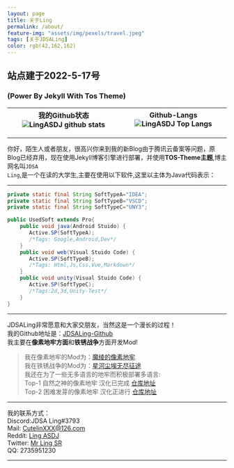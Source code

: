 ```yaml
---
layout: page
title: 关于Ling
permalink: /about/
feature-img: "assets/img/pexels/travel.jpeg"
tags: [关于JDSALing]
color: rgb(42,162,162)
---
```


## 站点建于2022-5-17号 
### (Power By Jekyll With Tos Theme)

|我的Github状态![LingASDJ github stats](https://github-readme-stats.vercel.app/api/?username=LingASDJ&show_icons=true&title_color=fff&icon_color=ffff00&text_color=00ffff&bg_color=000)|Github-Langs![LingASDJ Top Langs](https://github-readme-stats.vercel.app/api/top-langs/?username=LingASDJ&hide=scss,ruby&show_icons=true&title_color=fff&icon_color=ffff00&text_color=00ffff&bg_color=000)
|-|-   
 
---
你好，陌生人或者朋友，很高兴你来到我的新Blog由于腾讯云备案等问题，原Blog已经弃用，现在使用Jekyll博客引擎进行部署，并使用**TOS-Theme主题**,博主网名叫<code>JDSA Ling</code>,是一个在读的大学生,主要在使用以下软件,这里以主体为Java代码表示：  

---

```java
private static final String SoftTypeA="IDEA";
private static final String SoftTypeB="VSCD";
private static final String SoftTypeC="UNY3";

public UsedSoft extends Pro{
    public void java(Android Stuido) {
       Active.SP(SoftTypeA);
       /*Tags: Google,Android,Dev*/
    }
    public void web(Visual Stuido Code) {
       Active.SP(SoftTypeB);
       /*Tags: Html,Js,Css,Vue,Markdown*/
    }
    public void unity(Visual Stuido Code) {
       Active.SP(SoftTypeC);
       /*Tags:2d,3d,Unity-Test*/
    }
}
```

---

JDSALing非常愿意和大家交朋友，当然这是一个漫长的过程！  
我的Github地址是：[JDSALing-Github](https://github.com/LingASDJ)  
我主要在**像素地牢方面**和**铁锈战争**方面开发Mod!  
> 我在像素地牢的Mod为：[魔绫的像素地牢](https://github.com/AnsdoShip/magic-ling-pixel-dungeon)  
> 我在铁锈战争的Mod为：[星河尘埃无尽征途](https://jq.qq.com/?_wv=1027&k=uKbPmZMn)  
> 我还在为了一些无多语言的地牢而积极部署多语言:  
Top-1 自然之神的像素地牢 汉化已完成  [仓库地址](https://github.com/LingASDJ/DeisticPixelDungeon)  
Top-2 困难发芽的像素地牢 汉化正进行 [仓库地址](https://github.com/LingASDJ/harder-sprouted-pd)

---

我的联系方式：  
Discord:JDSA Ling#3793  
Mail: [CutelinXXX@126.com](mailto:CutelinXXX@126.com)  
Reddit: [Ling ASDJ](https://www.reddit.com/user/LingASDJ/)  
Twitter: [Mr Ling SR](https://twitter.com/@JtN4328daPQKllf)  
QQ: 2735951230

---
 
